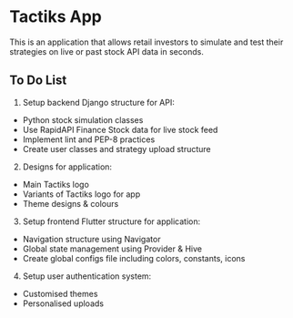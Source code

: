 # Tactiks App

This is an application that allows retail investors to simulate and test their strategies on live or past stock API data in seconds.

## To Do List

1. Setup backend Django structure for API:
  - Python stock simulation classes
  - Use RapidAPI Finance Stock data for live stock feed
  - Implement lint and PEP-8 practices
  - Create user classes and strategy upload structure
2. Designs for application:
  - Main Tactiks logo
  - Variants of Tactiks logo for app
  - Theme designs & colours
3. Setup frontend Flutter structure for application:
  - Navigation structure using Navigator
  - Global state management using Provider & Hive
  - Create global configs file including colors, constants, icons
4. Setup user authentication system:
  - Customised themes
  - Personalised uploads
